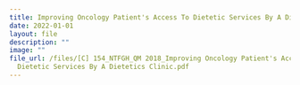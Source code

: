 ```yaml
---
title: Improving Oncology Patient's Access To Dietetic Services By A Dietetics Clinic
date: 2022-01-01
layout: file
description: ""
image: ""
file_url: /files/[C] 154_NTFGH_QM 2018_Improving Oncology Patient's Access To
  Dietetic Services By A Dietetics Clinic.pdf
---
```


